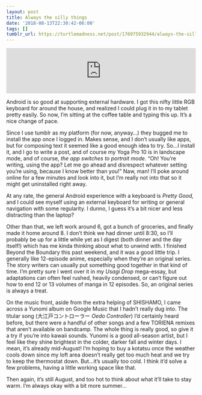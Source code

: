 ```yaml
---
layout: post
title: Always the silly things
date: '2018-08-13T22:30:42-06:00'
tags: []
tumblr_url: https://turtlemadness.net/post/176975932944/always-the-silly-things
---
```

<iframe style="border: 0; width: 100%; height: 120px;" src="https://bandcamp.com/EmbeddedPlayer/album=2162971757/size=large/bgcol=ffffff/linkcol=63b2cc/tracklist=false/artwork=small/track=3055235405/transparent=true/" seamless><a href="http://iamyunomi.bandcamp.com/album/ep-original-mix">大江戸コントローラー - EP (Original Mix) by Yunomi</a></iframe>

Android is so good at supporting external hardware. I got this nifty little RGB keyboard for around the house, and realized I could plug it in to my tablet pretty easily. So now, I’m sitting at the coffee table and typing this up. It’s a nice change of pace.

Since I use tumblr as my platform (for now, anyway…) they bugged me to install the app once I logged in. Makes sense, and I don’t usually like apps, but for composing text it seemed like a good enough idea to try. So…I install it, and I go to write a post, and of course my Yoga Pro 10 is in landscape mode, and of course, _the app switches to portrait mode._ “Oh! You’re writing, using the app? Let me go ahead and disrespect whatever setting you’re using, because I know better than you!” Naw, man! I’ll poke around online for a few minutes and look into it, but I’m really not into that so it might get uninstalled right away.

At any rate, the general Android experience with a keyboard is _Pretty Good,_ and I could see myself using an external keyboard for writing or general navigation with some regularity. I dunno, I guess it’s a bit nicer and less distracting than the&nbsp;laptop?&nbsp;

Other than that, we left work around 6, got a bunch of groceries, and finally made it home around 8. I don’t think we had dinner until 8:30, so I’ll probably be up for a little while yet as I digest (both dinner and the day itself!) which has me kinda thinking about what to unwind with. I finished Beyond the Boundary this past weekend, and it was a good little trip. I generally like 12-episode anime, especially when they’re an original series. The story writers can usually put something good together in that kind of time. I’m pretty sure I went over it in my _Usagi Drop_ mega-essay, but adaptations can often feel rushed, heavily condensed, or can’t figure out how to end 12 or 13 volumes of manga in 12 episodes. So, an original series is always a treat.

On the music front, aside from the extra helping of SHISHAMO, I came across a Yunomi album on Google Music that I hadn’t really dug into. The titular song (大江戸コントローラー _Oedo Controller_) I’d certainly heard before, but there were a handful of other songs and a few TORIENA remixes that aren’t available on bandcamp. The whole thing is really good, so give it a try if you’re into kawaii sounds. Yunomi is a good all-season artist, but I feel like they shine brightest in the colder, darker fall and winter days. I mean, it’s already mid-August! I’m hoping to buy a kotatsu once the weather cools down since my loft area doesn’t really get too much heat and we try to keep the thermostat down. But…it’s usually too cold. I think it’d solve a few problems, having a little working space like that.

Then again, it’s still August, and too hot to think about what it’ll take to stay warm. I’m always okay with a bit more summer…

